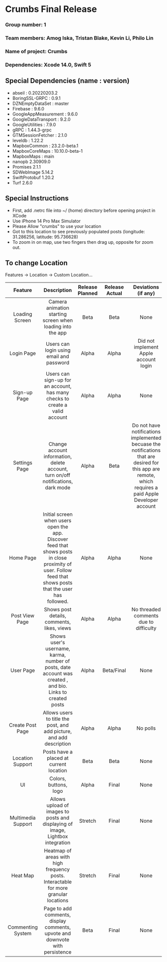 # Crumbs Final Release

### Group number: 1
### Team members: Amog Iska, Tristan Blake, Kevin Li, Philo Lin
### Name of project: Crumbs
### Dependencies: Xcode 14.0, Swift 5

## Special Dependencies (name : version)
- abseil : 0.20220203.2
- BoringSSL-GRPC : 0.9.1
- DZNEmptyDataSet : master
- Firebase : 9.6.0
- GoogleAppMeasurement : 9.6.0
- GoogleDataTransport : 9.2.0
- GoogleUtilities : 7.9.0
- gRPC : 1.44.3-grpc
- GTMSessionFetcher : 2.1.0
- leveldb : 1.22.2
- MapboxCommon : 23.2.0-beta.1
- MapboxCoreMaps : 10.10.0-beta-1
- MapboxMaps : main
- nanopb 2.30909.0
- Promises 2.1.1
- SDWebImage 5.14.2
- SwiftProtobuf 1.20.2
- Turf 2.6.0

## Special Instructions
- First, add .netrc file into ~/ (home) directory before opening project in XCode
- Use iPhone 14 Pro Max Simulator
- Please Allow "crumbs" to use your location
- Got to this location to see previously populated posts (longitude: 31.286256, latitude: 95.736628)
- To zoom in on map, use two fingers then drag up, opposite for zoom out.

## To change Location
Features -> Location -> Custom Location...

| Feature     | Description | Release Planned     | Release Actual  | Deviations (if any)     | Who/Percentage worked on     | 
|    :---:  |    :----:   |          :---: |         :---: |         :---: |         :---: |
| Loading Screen      | Camera animation starting screen when loading into the app       | Beta   | Beta   | None  | Philo - 100 |
| Login Page          | Users can login using email and password    | Alpha   | Alpha   | Did not implement Apple account login  | Kevin/Tristan/Philo - 40/40/20 |
| Sign-up Page    | Users can sign-up for an account, has many checks to create a valid account     | Alpha   | Alpha   | None  |  Tristan/Kevin - 70/30 |
| Settings Page    | Change account information, delete account, turn on/off notifications, dark mode    | Alpha   | Beta   | Do not have notifications implemented becuase the notifications that are desired for this app are remote, which requires a paid Apple Developer account  | Tristan/Philo - 80/20 |
| Home Page      | Initial screen when users open the app. Discover feed that shows posts in close proximity of user. Follow feed that shows posts that the user has followed.      | Alpha   | Alpha   | None  | Kevin/Tristan - 50/50 |
| Post View Page     | Shows post details, comments, likes, views  | Alpha   | Alpha  | No threaded comments due to difficulty  | Kevin - 100 |
| User Page      | Shows user's username, karma, number of posts, date account was created , and bio. Links to created posts | Alpha  | Beta/Final   | None  | Kevin/Amog/Tristan - 40/40/20 |
| Create Post Page     | Allows users to title the post, and add picture, and add description     | Alpha   | Alpha   | No polls  | Philo - 100 |
| Location Support     | Posts have a placed at current location    | Beta   | Beta   | None  |  Tristan - 100 |
| UI     | Colors, buttons, logo     | Alpha   | Final   | None  |  Philo - 100 |
| Multimedia Support     | Allows upload of images to posts and displaying of image, Lightbox integration | Stretch   | Final   | None  | Kevin - 100 |
| Heat Map     | Heatmap of areas with high frequency posts. Interactable for more granular locations     | Stretch   | Final   | None  | Kevin/Tristan - 20/80|
| Commenting System     | Page to add comments, display comments, upvote and downvote with persistence    | Beta   | Final   | None  | Kevin/Tristan - 40/60|



